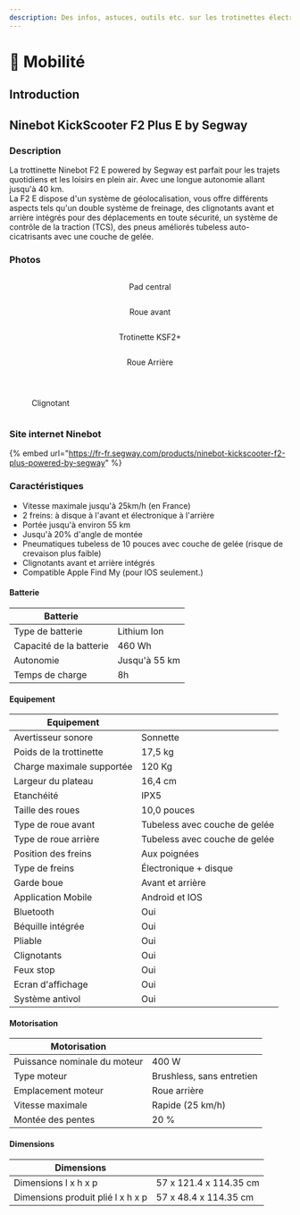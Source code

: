 ```yaml
---
description: Des infos, astuces, outils etc. sur les trotinettes électriques
---
```


# 🛴 Mobilité

## Introduction



## Ninebot KickScooter F2 Plus E by Segway

### Description

La trottinette Ninebot F2 E powered by Segway est parfait pour les trajets quotidiens et les loisirs en plein air. Avec une longue autonomie allant jusqu'à 40 km.\
La F2 E dispose d'un système de géolocalisation, vous offre différents aspects tels qu'un double système de freinage, des clignotants avant et arrière intégrés pour des déplacements en toute sécurité, un système de contrôle de la traction (TCS), des pneus améliorés tubeless auto-cicatrisants avec une couche de gelée.

### Photos

<div align="center" data-full-width="false">

<figure><img src="../.gitbook/assets/KickScooter F2 Plus_Product Picture_Body-2140x1338_72.png" alt=""><figcaption><p>Pad central</p></figcaption></figure>

 

<figure><img src="../.gitbook/assets/KickScooter F2 Plus_Product Picture_Front Tyre-2140x1338_72.png" alt=""><figcaption><p>Roue avant</p></figcaption></figure>

 

<figure><img src="../.gitbook/assets/KickScooter F2 Plus_Product Picture_Inclined View-2140x1338_72.png" alt=""><figcaption><p>Trotinette KSF2+</p></figcaption></figure>

 

<figure><img src="../.gitbook/assets/KickScooter F2 Plus_Product Picture_Rear tyre left side-2140x1338_72.png" alt=""><figcaption><p>Roue Arrière</p></figcaption></figure>

</div>

<div>

<figure><img src="../.gitbook/assets/KickScooter F2 &#x26; F2 Pro_ Lifestyle picture_Woman and man standing next to F2 Pro-2140x1427_72.jpg" alt=""><figcaption></figcaption></figure>

 

<figure><img src="../.gitbook/assets/KickScooter F2_Lifestyle picture_F2 side view and sky-2140x1427_72.jpg" alt=""><figcaption></figcaption></figure>

 

<figure><img src="../.gitbook/assets/KickScooter F2 Plus_F2 Pro_LifeStyle Picture_Indicator-2140x1427_72.jpg" alt=""><figcaption><p>Clignotant</p></figcaption></figure>

 

<figure><img src="../.gitbook/assets/KickScooter F2 pro &#x26; F2 plus_Lifestyle picture_Handle bar and Screen-2140x1427_72.jpg" alt=""><figcaption></figcaption></figure>

</div>

### Site internet Ninebot

{% embed url="https://fr-fr.segway.com/products/ninebot-kickscooter-f2-plus-powered-by-segway" %}

### Caractéristiques

* Vitesse maximale jusqu'à 25km/h (en France)
* 2 freins: à disque à l'avant et électronique à l'arrière
* Portée jusqu'à environ 55 km
* Jusqu'à 20% d'angle de montée
* Pneumatiques tubeless de 10 pouces avec couche de gelée (risque de crevaison plus faible)
* Clignotants avant et arrière intégrés
* Compatible Apple Find My (pour IOS seulement.)

#### Batterie

| Batterie                 |               |
| ------------------------ | ------------- |
| Type de batterie         | Lithium Ion   |
| Capacité de la batterie  | 460 Wh        |
| Autonomie                | Jusqu'à 55 km |
| Temps de charge          | 8h            |

#### Equipement

| Equipement                |                               |
| ------------------------- | ----------------------------- |
| Avertisseur sonore        | Sonnette                      |
| Poids de la trottinette   | 17,5 kg                       |
| Charge maximale supportée | 120 Kg                        |
| Largeur du plateau        | 16,4 cm                       |
| Etanchéité                | IPX5                          |
| Taille des roues          | 10,0 pouces                   |
| Type de roue avant        | Tubeless avec couche de gelée |
| Type de roue arrière      | Tubeless avec couche de gelée |
| Position des freins       | Aux poignées                  |
| Type de freins            | Électronique + disque         |
| Garde boue                | Avant et arrière              |
| Application Mobile        | Android et IOS                |
| Bluetooth                 | Oui                           |
| Béquille intégrée         | Oui                           |
| Pliable                   | Oui                           |
| Clignotants               | Oui                           |
| Feux stop                 | Oui                           |
| Ecran d'affichage         | Oui                           |
| Système antivol           | Oui                           |

#### Motorisation

| Motorisation                 |                           |
| ---------------------------- | ------------------------- |
| Puissance nominale du moteur | 400 W                     |
| Type moteur                  | Brushless, sans entretien |
| Emplacement moteur           | Roue arrière              |
| Vitesse maximale             | Rapide (25 km/h)          |
| Montée des pentes            | 20 %                      |

#### Dimensions

| Dimensions                        |                        |
| --------------------------------- | ---------------------- |
| Dimensions l x h x p              | 57 x 121.4 x 114.35 cm |
| Dimensions produit plié l x h x p | 57 x 48.4 x 114.35 cm  |
